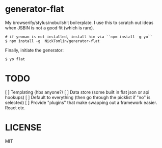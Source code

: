 # generator-flat

My browserify/stylus/nobullshit boilerplate. I use this to scratch out ideas when JSBIN is not a good fit (which is rare).

```
# if yeoman is not installed, install him via ``npm install -g yo``
$ npm install -g  NickTomlin/generator-flat
```

Finally, initiate the generator:

```
$ yo flat
```

# TODO

[ ] Templating (hbs anyone?)
[ ] Data store (some built in flat json or api hookups)
[ ] Default to everything (then go through the picklist if "no" is selected)
[ ] Provide "plugins" that make swapping out a framework easier. React etc.

# LICENSE
MIT
